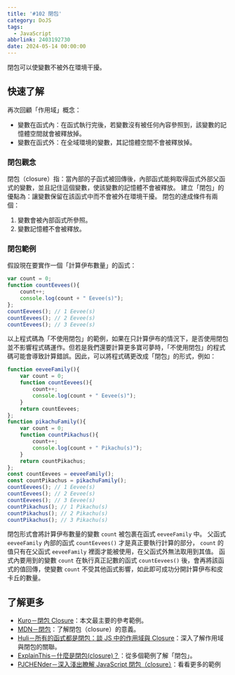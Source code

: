 ```yaml
---
title: '#102 閉包'
category: DoJS
tags:
  - JavaScript
abbrlink: 2403192730
date: 2024-05-14 00:00:00
---
```

閉包可以使變數不被外在環境干擾。
<!--more-->
## 快速了解
再次回顧「作用域」概念：
- 變數在函式內：在函式執行完後，若變數沒有被任何內容參照到，該變數的記憶體空間就會被釋放掉。
- 變數在函式外：在全域環境的變數，其記憶體空間不會被釋放掉。
### 閉包觀念
閉包（closure）指：當內部的子函式被回傳後，內部函式能夠取得函式外部父函式的變數，並且記住這個變數，使該變數的記憶體不會被釋放。
建立「閉包」的優點為：讓變數保留在該函式中而不會被外在環境干擾。
閉包的達成條件有兩個：
1. 變數會被內部函式所參照。
2. 變數記憶體不會被釋放。
### 閉包範例
假設現在要實作一個「計算伊布數量」的函式：
```jsx
var count = 0;
function countEevees(){
	count++;
	console.log(count + " Eevee(s)");
};
countEevees(); // 1 Eevee(s)
countEevees(); // 2 Eevee(s)
countEevees(); // 3 Eevee(s)
```
以上程式碼為「不使用閉包」的範例，如果在只計算伊布的情況下，是否使用閉包並不影響程式碼運作。但若是我們還要計算更多寶可夢時，「不使用閉包」的程式碼可能會導致計算錯誤。因此，可以將程式碼更改成「閉包」的形式，例如：
```jsx
function eeveeFamily(){
	var count = 0;
	function countEevees(){
		count++;
		console.log(count + " Eevee(s)");
	}
	return countEevees;
};
function pikachuFamily(){
	var count = 0;
	function countPikachus(){
		count++;
		console.log(count + " Pikachu(s)");
	}
	return countPikachus;
};
const countEevees = eeveeFamily();
const countPikachus = pikachuFamily();
countEevees(); // 1 Eevee(s)
countEevees(); // 2 Eevee(s)
countEevees(); // 3 Eevee(s)
countPikachus(); // 1 Pikachu(s)
countPikachus(); // 2 Pikachu(s)
countPikachus(); // 3 Pikachu(s)
```
閉包形式會將計算伊布數量的變數 `count` 被包裹在函式 `eeveeFamily` 中。
父函式 `eeveeFamily` 內部的函式 `countEevees()` 才是真正要執行計算的部分， `count` 的值只有在父函式 `eeveeFamily` 裡面才能被使用，在父函式外無法取用到其值。
函式內要用到的變數 `count` 在執行真正記數的函式 `countEevees()` 後，會再將該函式的值回傳，使變數 `count` 不受其他函式影響，如此即可成功分開計算伊布和皮卡丘的數量。
## 了解更多
- [Kuro－閉包 Closure](https://ithelp.ithome.com.tw/articles/10193009)：本文最主要的參考範例。
- [MDN－閉包](https://developer.mozilla.org/zh-TW/docs/Web/JavaScript/Closures)：了解閉包（closure）的意義。
- [Huli－所有的函式都是閉包：談 JS 中的作用域與 Closure](https://blog.huli.tw/2018/12/08/javascript-closure/)：深入了解作用域與閉包的關聯。
- [ExplainThis－什麼是閉包(closure)？](https://www.explainthis.io/zh-hant/swe/what-is-closure)：從多個範例了解「閉包」。
- [PJCHENder－深入淺出瞭解 JavaScript 閉包（closure）](https://pjchender.blogspot.com/2017/05/javascript-closure.html)：看看更多的範例